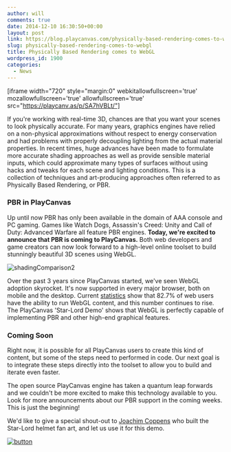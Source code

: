 ```yaml
---
author: will
comments: true
date: 2014-12-10 16:30:50+00:00
layout: post
link: https://blog.playcanvas.com/physically-based-rendering-comes-to-webgl/
slug: physically-based-rendering-comes-to-webgl
title: Physically Based Rendering comes to WebGL
wordpress_id: 1900
categories:
  - News
---
```


<!-- more -->

[iframe width="720" style="margin:0" webkitallowfullscreen='true' mozallowfullscreen='true' allowfullscreen='true' src="https://playcanv.as/p/SA7hVBLt/"]

If you're working with real-time 3D, chances are that you want your scenes to look physically accurate. For many years, graphics engines have relied on a non-physical approximations without respect to energy conservation and had problems with properly decoupling lighting from the actual material properties. In recent times, huge advances have been made to formulate more accurate shading approaches as well as provide sensible material inputs, which could approximate many types of surfaces without using hacks and tweaks for each scene and lighting conditions. This is a collection of techniques and art-producing approaches often referred to as Physically Based Rendering, or PBR.

### PBR in PlayCanvas

Up until now PBR has only been available in the domain of AAA console and PC gaming. Games like Watch Dogs, Assassin's Creed: Unity and Call of Duty: Advanced Warfare all feature PBR engines. **Today, we're excited to announce that PBR is coming to PlayCanvas.** Both web developers and game creators can now look forward to a high-level online toolset to build stunningly beautiful 3D scenes using WebGL.

![shadingComparison2](https://blog.playcanvas.com/wp-content/uploads/2014/12/shadingComparison2.jpg)

Over the past 3 years since PlayCanvas started, we've seen WebGL adoption skyrocket. It's now supported in every major browser, both on mobile and the desktop. Current [statistics](http://webglstats.com/) show that 82.7% of web users have the ability to run WebGL content, and this number continues to rise. The PlayCanvas 'Star-Lord Demo' shows that WebGL is perfectly capable of implementing PBR and other high-end graphical features.

### Coming Soon

Right now, it is possible for all PlayCanvas users to create this kind of content, but some of the steps need to performed in code. Our next goal is to integrate these steps directly into the toolset to allow you to build and iterate even faster.

The open source PlayCanvas engine has taken a quantum leap forwards and we couldn't be more excited to make this technology available to you. Look for more announcements about our PBR support in the coming weeks. This is just the beginning!

We'd like to give a special shout-out to [Joachim Coppens](http://joachimcoppens.com/) who built the Star-Lord helmet fan art, and let us use it for this demo.

[![button](https://blog.playcanvas.com/wp-content/uploads/2014/12/button.png)](https://login.playcanvas.com/signup)
